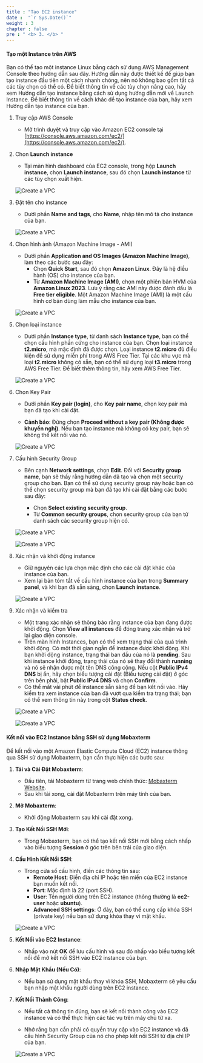 ```yaml
---
title : "Tạo EC2 instance"
date :  "`r Sys.Date()`"
weight : 3
chapter : false
pre : " <b> 3. </b> "
---
```


#### Tạo một Instance trên AWS

Bạn có thể tạo một instance Linux bằng cách sử dụng AWS Management Console theo hướng dẫn sau đây. Hướng dẫn này được thiết kế để giúp bạn tạo instance đầu tiên một cách nhanh chóng, nên nó không bao gồm tất cả các tùy chọn có thể có. Để biết thông tin về các tùy chọn nâng cao, hãy xem Hướng dẫn tạo instance bằng cách sử dụng hướng dẫn mới về Launch Instance. Để biết thông tin về cách khác để tạo instance của bạn, hãy xem Hướng dẫn tạo instance của bạn.

1. Truy cập AWS Console

   - Mở trình duyệt và truy cập vào Amazon EC2 console tại [https://console.aws.amazon.com/ec2/](https://console.aws.amazon.com/ec2/).

2. Chọn **Launch instance**

   - Tại màn hình dashboard của EC2 console, trong hộp **Launch instance**, chọn **Launch instance**, sau đó chọn **Launch instance** từ các tùy chọn xuất hiện.

   ![Create a VPC](/images/3/0001.png?featherlight=false&width=90pc)

3. Đặt tên cho instance

   - Dưới phần **Name and tags**, cho **Name**, nhập tên mô tả cho instance của bạn.

   ![Create a VPC](/images/3/0002.png?featherlight=false&width=90pc)

4. Chọn hình ảnh (Amazon Machine Image - AMI)

   - Dưới phần **Application and OS Images (Amazon Machine Image)**, làm theo các bước sau đây:
     - Chọn **Quick Start**, sau đó chọn **Amazon Linux**. Đây là hệ điều hành (OS) cho instance của bạn.
     - Từ **Amazon Machine Image (AMI)**, chọn một phiên bản HVM của **Amazon Linux 2023**. Lưu ý rằng các AMI này được đánh dấu là **Free tier eligible**. Một Amazon Machine Image (AMI) là một cấu hình cơ bản dùng làm mẫu cho instance của bạn.

   ![Create a VPC](/images/3/0003.png?featherlight=false&width=90pc)

5. Chọn loại instance

   - Dưới phần **Instance type**, từ danh sách **Instance type**, bạn có thể chọn cấu hình phần cứng cho instance của bạn. Chọn loại instance **t2.micro**, mà mặc định đã được chọn. Loại instance **t2.micro** đủ điều kiện để sử dụng miễn phí trong AWS Free Tier. Tại các khu vực mà loại **t2.micro** không có sẵn, bạn có thể sử dụng loại **t3.micro** trong AWS Free Tier. Để biết thêm thông tin, hãy xem AWS Free Tier.

   ![Create a VPC](/images/3/0004.png?featherlight=false&width=90pc)

6. Chọn Key Pair

   - Dưới phần **Key pair (login)**, cho **Key pair name**, chọn key pair mà bạn đã tạo khi cài đặt.
   
   - **Cảnh báo**: Đừng chọn **Proceed without a key pair (Không được khuyến nghị)**. Nếu bạn tạo instance mà không có key pair, bạn sẽ không thể kết nối vào nó.

   ![Create a VPC](/images/3/0005.png?featherlight=false&width=90pc)

7. Cấu hình Security Group

   - Bên cạnh **Network settings**, chọn **Edit**. Đối với **Security group name**, bạn sẽ thấy rằng hướng dẫn đã tạo và chọn một security group cho bạn. Bạn có thể sử dụng security group này hoặc bạn có thể chọn security group mà bạn đã tạo khi cài đặt bằng các bước sau đây:

     - Chọn **Select existing security group**.
     - Từ **Common security groups**, chọn security group của bạn từ danh sách các security group hiện có.

   ![Create a VPC](/images/3/0006.png?featherlight=false&width=90pc)

   ![Create a VPC](/images/3/0007.png?featherlight=false&width=90pc)

8. Xác nhận và khởi động instance

   - Giữ nguyên các lựa chọn mặc định cho các cài đặt khác của instance của bạn.
   - Xem lại bản tóm tắt về cấu hình instance của bạn trong **Summary panel**, và khi bạn đã sẵn sàng, chọn **Launch instance**.

   ![Create a VPC](/images/3/0008.png?featherlight=false&width=90pc)

9. Xác nhận và kiểm tra

   - Một trang xác nhận sẽ thông báo rằng instance của bạn đang được khởi động. Chọn **View all instances** để đóng trang xác nhận và trở lại giao diện console.
   - Trên màn hình Instances, bạn có thể xem trạng thái của quá trình khởi động. Có một thời gian ngắn để instance được khởi động. Khi bạn khởi động instance, trạng thái ban đầu của nó là **pending**. Sau khi instance khởi động, trạng thái của nó sẽ thay đổi thành **running** và nó sẽ nhận được một tên DNS công cộng. Nếu cột **Public IPv4 DNS** bị ẩn, hãy chọn biểu tượng cài đặt (Biểu tượng cài đặt) ở góc trên bên phải, bật **Public IPv4 DNS** và chọn **Confirm**.
   - Có thể mất vài phút để instance sẵn sàng để bạn kết nối vào. Hãy kiểm tra xem instance của bạn đã vượt qua kiểm tra trạng thái; bạn có thể xem thông tin này trong cột **Status check**.

   ![Create a VPC](/images/3/0009.png?featherlight=false&width=90pc)

   ![Create a VPC](/images/3/00010.png?featherlight=false&width=90pc)

#### Kết nối vào EC2 Instance bằng SSH sử dụng Mobaxterm

Để kết nối vào một Amazon Elastic Compute Cloud (EC2) instance thông qua SSH sử dụng Mobaxterm, bạn cần thực hiện các bước sau:

1. **Tải và Cài Đặt Mobaxterm**:

   - Đầu tiên, tải Mobaxterm từ trang web chính thức: [Mobaxterm Website](https://mobaxterm.mobatek.net/download-home-edition.html).
   - Sau khi tải xong, cài đặt Mobaxterm trên máy tính của bạn.

2. **Mở Mobaxterm**:

   - Khởi động Mobaxterm sau khi cài đặt xong.

3. **Tạo Kết Nối SSH Mới**:

   - Trong Mobaxterm, bạn có thể tạo kết nối SSH mới bằng cách nhấp vào biểu tượng **Session** ở góc trên bên trái của giao diện.

4. **Cấu Hình Kết Nối SSH**:

   - Trong cửa sổ cấu hình, điền các thông tin sau:
     - **Remote Host**: Điền địa chỉ IP hoặc tên miền của EC2 instance bạn muốn kết nối.
     - **Port**: Mặc định là 22 (port SSH).
     - **User**: Tên người dùng trên EC2 instance (thông thường là **ec2-user** hoặc **ubuntu**).
     - **Advanced SSH settings**: Ở đây, bạn có thể cung cấp khóa SSH (private key) nếu bạn sử dụng khóa thay vì mật khẩu.

   ![Create a VPC](/images/3/00011.png?featherlight=false&width=90pc)

5. **Kết Nối vào EC2 Instance**:

   - Nhấp vào nút **OK** để lưu cấu hình và sau đó nhấp vào biểu tượng kết nối để mở kết nối SSH vào EC2 instance của bạn.

6. **Nhập Mật Khẩu (Nếu Có)**:

   - Nếu bạn sử dụng mật khẩu thay vì khóa SSH, Mobaxterm sẽ yêu cầu bạn nhập mật khẩu người dùng trên EC2 instance.

7. **Kết Nối Thành Công**:

   - Nếu tất cả thông tin đúng, bạn sẽ kết nối thành công vào EC2 instance và có thể thực hiện các tác vụ trên máy chủ từ xa.

   - Nhớ rằng bạn cần phải có quyền truy cập vào EC2 instance và đã cấu hình Security Group của nó cho phép kết nối SSH từ địa chỉ IP của bạn.

   ![Create a VPC](/images/3/00012.png?featherlight=false&width=90pc)
